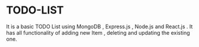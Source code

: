 # TODO-LIST

It is a basic TODO List using MongoDB , Express.js , Node.js and React.js . It has all functionality of adding new Item , deleting and updating the existing one.
